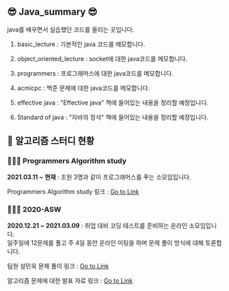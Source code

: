 ## 😎 Java_summary 😎

java를 배우면서 실습했던 코드를 올리는 곳입니다.

1. basic_lecture : 기본적인 java 코드를 메모합니다.

2. object_oriented_lecture : socket에 대한 java코드를 메모합니다.

3. programmers : 프로그래머스에 대한 java코드를 메모합니다.

4. acmicpc : 백준 문제에 대한 java코드를 메모합니다.

5. effective java : "Effective java" 책에 들어있는 내용을 정리할 예정입니다.

6. Standard of java : "자바의 정석" 책에 들어있는 내용을 정리할 예정입니다.

## 📕 알고리즘 스터디 현황

### 👨‍👧‍👧 Programmers Algorithm study

**2021.03.11 ~ 현재** : 조원 3명과 같이 프로그래머스를 푸는 소모임입니다.

Programmers Algorithm study 링크 : [Go to Link](https://github.com/blogSoul/Programmers_Algorithm_study)

### 👨‍👧‍👧 2020-ASW

**2020.12.21 ~ 2021.03.09** : 취업 대비 코딩 테스트를 준비하는 온라인 소모임입니다. </br> 일주일에 12문제를 풀고 주 4일 동안 온라인 미팅을 하며 문제 풀이 방식에 대해 토론합니다.

팀원 설민욱 문제 풀이 링크 : [Go to Link](https://github.com/2020-ASW/minwook_soul)

알고리즘 문제에 대한 발표 자료 링크 : [Go to Link](https://github.com/2020-ASW/Presentation)
